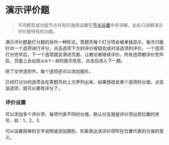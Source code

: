 # 演示评价题

> 不同题型或功能节点共有的通用设置在[节点设置](../node-setting/concept.md)中有讲解，此处只讲解演示评价题特有的功能。

演示评价题是打分题的另外一种形式。答题页每个打分项会被单独显示，每次只能针对一个选项进行评分，点击选项下方的评价按钮完成对该选项的评价。一个选项打分完毕后，下一个选项就会滑进页面，让被访者继续评价。所有选项都评价完毕后，页面上会出现`点击下一题`的提示信息，点击后进入下一题。

除了文字选项外，每个选项还可以添加图片。

已经打过分的选项会在答题页的上方罗列出来，如果想改变某个选项的分值，点击该选项，就可以更改评分了。

### 评价设置
可以添加多个评价项，每项代表不同的分值，默认分支就是评价项出现位置的序号，如：1，2，3.

可以设置简单的文字说明或添加图标，形象表达该评价项所在位置代表的分值的意义。

